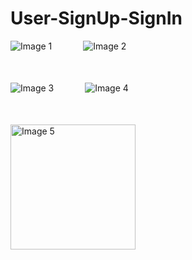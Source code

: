 # User-SignUp-SignIn

<div style="display: flex; margin-bottom: 50px;">
  <img src="https://github.com/janithht/User-SignUp-SignIn/assets/92964360/0a2864cf-3547-4ec5-9d97-5a4835bc9576" alt="Image 1" style="margin-right: 50px; ">
  <img src="https://github.com/janithht/User-SignUp-SignIn/assets/92964360/761e8eb7-9bf8-4f03-8337-ea1b761a0362" alt="Image 2" style="margin-right: 50px;">
</div>

<div style="display: flex; margin-bottom: 50px;"> 
  <img src="https://github.com/janithht/User-SignUp-SignIn/assets/92964360/d58970ac-873c-4a2b-9c46-14c8095fae14" alt="Image 3" style="margin-right: 50px;">
  <img src="https://github.com/janithht/User-SignUp-SignIn/assets/92964360/fb0b5df4-cb9b-436b-a93c-025df02594af" alt="Image 4" style="margin-right: 50px;">
</div>

<div style="display: flex;">
  <img src="https://github.com/janithht/User-SignUp-SignIn/assets/92964360/40a12a23-1caa-4852-94cf-d5872f34e898" alt="Image 5" style="width: 200px; height: auto;">
</div>



















